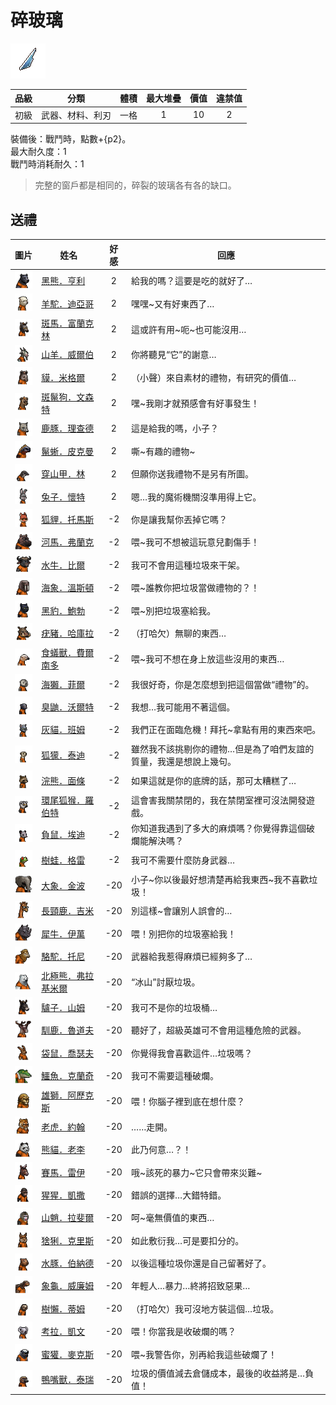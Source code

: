 # 碎玻璃

![img](images/item_pic_SBL.png)

|品級|分類|體積|最大堆疊|價值|違禁值|
|:--:|:--:|:--:|:--:|:--:|:--:|
|初級|武器、材料、利刃|一格|1|10|2|

裝備後：戰鬥時，點數+{p2}。\
最大耐久度：1\
戰鬥時消耗耐久：1

> 完整的窗戶都是相同的，碎裂的玻璃各有各的缺口。

## 送禮

|圖片|姓名|好感|回應|
|:--:|--|:--:|--|
|![img](images/BlackBear.png)|[黑熊．亨利](黑熊．亨利.md)|2|給我的嗎？這要是吃的就好了…|
|![img](images/Alpaca.png)|[羊駝．迪亞哥](羊駝．迪亞哥.md)|2|嘿嘿\~又有好東西了…|
|![img](images/zebra.png)|[斑馬．富蘭克林](斑馬．富蘭克林.md)|2|這或許有用\~呃\~也可能沒用…|
|![img](images/goat.png)|[山羊．威爾伯](山羊．威爾伯.md)|2|你將聽見“它”的謝意…|
|![img](images/tapir.png)|[貘．米格爾](貘．米格爾.md)|2|（小聲）來自素材的禮物，有研究的價值…|
|![img](images/SpottedHyaena.png)|[斑鬣狗．文森特](斑鬣狗．文森特.md)|2|嘿\~我剛才就預感會有好事發生！|
|![img](images/DeerDolphin.png)|[鹿豚．理查德](鹿豚．理查德.md)|2|這是給我的嗎，小子？|
|![img](images/MarineIguana.png)|[鬣蜥．皮克曼](鬣蜥．皮克曼.md)|2|嘶\~有趣的禮物\~|
|![img](images/pangolin.png)|[穿山甲．林](穿山甲．林.md)|2|但願你送我禮物不是另有所圖。|
|![img](images/rabbit.png)|[兔子．懷特](兔子．懷特.md)|2|嗯…我的魔術機關沒準用得上它。|
|![img](images/fox.png)|[狐貍．托馬斯](狐貍．托馬斯.md)|-2|你是讓我幫你丟掉它嗎？|
|![img](images/hippopotamus.png)|[河馬．弗蘭克](河馬．弗蘭克.md)|-2|喂\~我可不想被這玩意兒劃傷手！|
|![img](images/AfricanBuffalo.png)|[水牛．比爾](水牛．比爾.md)|-2|我可不會用這種垃圾來干架。|
|![img](images/walrus.png)|[海象．溫斯頓](海象．溫斯頓.md)|-2|喂\~誰教你把垃圾當做禮物的？！|
|![img](images/BlackPanther.png)|[黑豹．鮑勃](黑豹．鮑勃.md)|-2|喂\~別把垃圾塞給我。|
|![img](images/Warthog.png)|[疣豬．哈庫拉](疣豬．哈庫拉.md)|-2|（打哈欠）無聊的東西…|
|![img](images/Anteater.png)|[食蟻獸．費爾南多](食蟻獸．費爾南多.md)|-2|喂\~我可不想在身上放這些沒用的東西…|
|![img](images/SeaOtter.png)|[海獺．菲爾](海獺．菲爾.md)|-2|我很好奇，你是怎麼想到把這個當做“禮物”的。|
|![img](images/skunk.png)|[臭鼬．沃爾特](臭鼬．沃爾特.md)|-2|我想…我可能用不著這個。|
|![img](images/cat.png)|[灰貓．班姆](灰貓．班姆.md)|-2|我們正在面臨危機！拜托\~拿點有用的東西來吧。|
|![img](images/meerkat.png)|[狐獴．泰迪](狐獴．泰迪.md)|-2|雖然我不該挑剔你的禮物…但是為了咱們友誼的質量，我還是想說上幾句。|
|![img](images/Raccoon.png)|[浣熊．面條](浣熊．面條.md)|-2|如果這就是你的底牌的話，那可太糟糕了…|
|![img](images/RingTailedLemur.png)|[環尾狐猴．羅伯特](環尾狐猴．羅伯特.md)|-2|這會害我關禁閉的，我在禁閉室裡可沒法開發遊戲。|
|![img](images/Possum.png)|[負鼠．埃迪](負鼠．埃迪.md)|-2|你知道我遇到了多大的麻煩嗎？你覺得靠這個破爛能解決嗎？|
|![img](images/Treefrog.png)|[樹蛙．格雷](樹蛙．格雷.md)|-2|我可不需要什麼防身武器…|
|![img](images/elephant.png)|[大象．金波](大象．金波.md)|-20|小子\~你以後最好想清楚再給我東西\~我不喜歡垃圾！|
|![img](images/giraffe.png)|[長頸鹿．吉米](長頸鹿．吉米.md)|-20|別這樣\~會讓別人誤會的…|
|![img](images/rhinoceros.png)|[犀牛．伊萬](犀牛．伊萬.md)|-20|喂！別把你的垃圾塞給我！|
|![img](images/camel.png)|[駱駝．托尼](駱駝．托尼.md)|-20|武器給我惹得麻煩已經夠多了…|
|![img](images/PolarBear.png)|[北極熊．弗拉基米爾](北極熊．弗拉基米爾.md)|-20|“冰山”討厭垃圾。|
|![img](images/donkey.png)|[驢子．山姆](驢子．山姆.md)|-20|我可不是你的垃圾桶…|
|![img](images/reindeer.png)|[馴鹿．魯道夫](馴鹿．魯道夫.md)|-20|聽好了，超級英雄可不會用這種危險的武器。|
|![img](images/kangaroo.png)|[袋鼠．喬瑟夫](袋鼠．喬瑟夫.md)|-20|你覺得我會喜歡這件…垃圾嗎？|
|![img](images/crocodile.png)|[鱷魚．克蘭奇](鱷魚．克蘭奇.md)|-20|我可不需要這種破爛。|
|![img](images/lion.png)|[雄獅．阿歷克斯](雄獅．阿歷克斯.md)|-20|喂！你腦子裡到底在想什麼？|
|![img](images/tiger.png)|[老虎．約翰](老虎．約翰.md)|-20|……走開。|
|![img](images/panda.png)|[熊貓．老李](熊貓．老李.md)|-20|此乃何意…？！|
|![img](images/horse.png)|[賽馬．雷伊](賽馬．雷伊.md)|-20|哦\~該死的暴力\~它只會帶來災難\~|
|![img](images/chimpanzee.png)|[猩猩．凱撒](猩猩．凱撒.md)|-20|錯誤的選擇…大錯特錯。|
|![img](images/Mandrill.png)|[山魈．拉斐爾](山魈．拉斐爾.md)|-20|呵\~毫無價值的東西…|
|![img](images/Lynx.png)|[猞猁．克里斯](猞猁．克里斯.md)|-20|如此敷衍我…可是要扣分的。|
|![img](images/Capybara.png)|[水豚．伯納德](水豚．伯納德.md)|-20|以後這種垃圾你還是自己留著好了。|
|![img](images/Tortoise.png)|[象龜．威廉姆](象龜．威廉姆.md)|-20|年輕人…暴力…終將招致惡果…|
|![img](images/sloth.png)|[樹懶．蒂姆](樹懶．蒂姆.md)|-20|（打哈欠）我可沒地方裝這個…垃圾。|
|![img](images/Koala.png)|[考拉．凱文](考拉．凱文.md)|-20|喂！你當我是收破爛的嗎？|
|![img](images/HoneyBadger.png)|[蜜獾．麥克斯](蜜獾．麥克斯.md)|-20|喂\~我警告你，別再給我這些破爛了！|
|![img](images/platypus.png)|[鴨嘴獸．泰瑞](鴨嘴獸．泰瑞.md)|-20|垃圾的價值減去倉儲成本，最後的收益將是…負值！|

